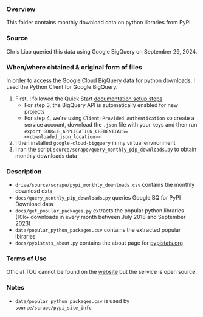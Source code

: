 ### Overview
This folder contains monthly download data on python libraries from PyPi. 

### Source
Chris Liao queried this data using Google BigQuery on September 29, 2024. 

### When/where obtained & original form of files
In order to access the Google Cloud BigQuery data for python downloads, I used the Python Client for Google BigQuery. 
1. First, I followed the Quick Start [documentation setup steps](https://cloud.google.com/python/docs/reference/bigquery/latest)
   - For step 3, the BigQuery API is automatically enabled for new projects
   - For step 4, we're using `Client-Provided Authentication` so create a service account, download the `.json` file with your keys and then run `export GOOGLE_APPLICATION_CREDENTIALS=<<downloaded_json_location>>`
2. I then installed `google-cloud-bigquery` in my virtual environment
3. I ran the script `source/scrape/query_monthly_pip_downloads.py` to obtain monthly downloads data 

### Description
- `drive/source/scrape/pypi_monthly_downloads.csv` contains the monthly download data 
- `docs/query_monthly_pip_downloads.py` queries Google BQ for PyPI Download data
- `docs/get_popular_packages.py` extracts the popular python libraries (10k+ downloads in every month between July 2018 and September 2023)
- `data/popular_python_packages.csv` contains the extracted popular lbiraries
- `docs/pypistats_about.py` contains the about page for [pypistats.org](pypistats.org)

### Terms of Use
Official TOU cannot be found on the [website](pypistats.org) but the service is open source. 

### Notes
- `data/popular_python_packages.csv` is used by `source/scrape/pypi_site_info` 